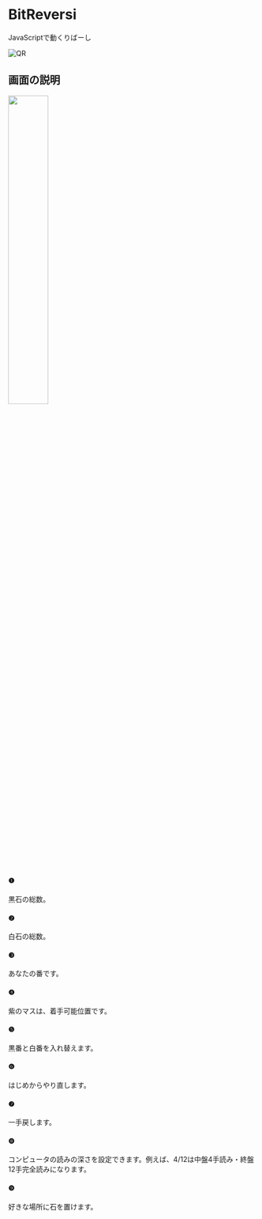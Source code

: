 # BitReversi
JavaScriptで動くりばーし

![QR](https://ushibata.github.io/AIReversi/qr.png)


## 画面の説明
<img src="https://ushibata.github.io/AIReversi/board.png" width=40%>

#### ❶
黒石の総数。

#### ❷
白石の総数。

#### ❸
あなたの番です。

#### ❹
紫のマスは、着手可能位置です。

#### ❺
黒番と白番を入れ替えます。

#### ❻
はじめからやり直します。

#### ❼
一手戻します。

#### ❽
コンピュータの読みの深さを設定できます。例えば、4/12は中盤4手読み・終盤12手完全読みになります。

#### ❾
好きな場所に石を置けます。
